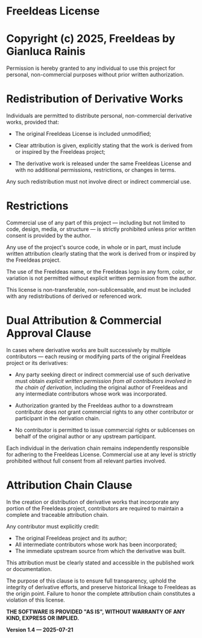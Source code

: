 # FreeIdeas License

# Copyright (c) 2025, FreeIdeas by Gianluca Rainis

Permission is hereby granted to any individual to use this project for personal, non-commercial purposes without prior written authorization.

# Redistribution of Derivative Works
Individuals are permitted to distribute personal, non-commercial derivative works, provided that:

- The original FreeIdeas License is included unmodified;

- Clear attribution is given, explicitly stating that the work is derived from or inspired by the FreeIdeas project;

- The derivative work is released under the same FreeIdeas License and with no additional permissions, restrictions, or changes in terms.

Any such redistribution must not involve direct or indirect commercial use.

# Restrictions
Commercial use of any part of this project — including but not limited to code, design, media, or structure — is strictly prohibited unless prior written consent is provided by the author.

Any use of the project's source code, in whole or in part, must include written attribution clearly stating that the work is derived from or inspired by the FreeIdeas project.

The use of the FreeIdeas name, or the FreeIdeas logo in any form, color, or variation is not permitted without explicit written permission from the author.

This license is non-transferable, non-sublicensable, and must be included with any redistributions of derived or referenced work.

# Dual Attribution & Commercial Approval Clause

In cases where derivative works are built successively by multiple contributors — each reusing or modifying parts of the original FreeIdeas project or its derivatives:

- Any party seeking direct or indirect commercial use of such derivative must obtain *explicit written permission from all contributors involved in the chain of derivation*, including the original author of FreeIdeas and any intermediate contributors whose work was incorporated.

- Authorization granted by the FreeIdeas author to a downstream contributor does *not* grant commercial rights to any other contributor or participant in the derivation chain.

- No contributor is permitted to issue commercial rights or sublicenses on behalf of the original author or any upstream participant.

Each individual in the derivation chain remains independently responsible for adhering to the FreeIdeas License. Commercial use at any level is strictly prohibited without full consent from all relevant parties involved.

# Attribution Chain Clause

In the creation or distribution of derivative works that incorporate any portion of the FreeIdeas project, contributors are required to maintain a complete and traceable attribution chain.

Any contributor must explicitly credit:

- The original FreeIdeas project and its author;
- All intermediate contributors whose work has been incorporated;
- The immediate upstream source from which the derivative was built.

This attribution must be clearly stated and accessible in the published work or documentation.

The purpose of this clause is to ensure full transparency, uphold the integrity of derivative efforts, and preserve historical linkage to FreeIdeas as the origin point. Failure to honor the complete attribution chain constitutes a violation of this license.

**THE SOFTWARE IS PROVIDED "AS IS", WITHOUT WARRANTY OF ANY KIND, EXPRESS OR IMPLIED.**

**Version 1.4 — 2025-07-21**